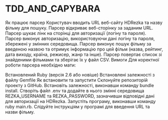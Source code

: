 # TDD_AND_CAPYBARA
Як працює парсер
Користувач вводить URL веб-сайту HDRezka та назву фільму для пошуку.
Парсер відкриває веб-сторінку за заданим URL.
Парсер шукає лінк на сторінці для авторизації (логіну та пароля).
Парсер виконує авторизацію, використовуючи дані логіну та пароля, збережені у змінних середовища.
Парсер виконує пошук фільму за введеною назвою та отримує інформацію про цей фільм (назва, рейтинг, дата виходу, країна, режисер, жанр та інше).
Парсер повертає список зі знайденими фільмами та зберігає їх у файл CSV.
Вимоги
Для коректної роботи парсера необхідно мати:

Встановлений Ruby (версія 2.6 або новіше)
Встановлені залежності з файлу Gemfile
Як встановити та запустити
Склонуйте репозиторій проекту з GitHub.
Встановіть залежності, виконавши команду bundle install.
Створіть файл .env та додайте в нього змінні середовища REZKA_USERNAME та REZKA_PASSWORD, зазначивши відповідні дані для авторизації на HDRezka.
Запустіть програму, виконавши команду ruby main.rb.
Слідуйте інструкціям у програмі для введення URL та назви фільму.
